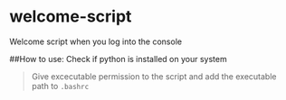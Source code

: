 # welcome-script
Welcome script when you log into the console

##How to use:
Check if python is installed on your system

>Give excecutable permission to the script and add the executable path to `.bashrc`
